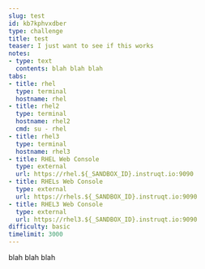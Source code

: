 ```yaml
---
slug: test
id: kb7kphvxdber
type: challenge
title: test
teaser: I just want to see if this works
notes:
- type: text
  contents: blah blah blah
tabs:
- title: rhel
  type: terminal
  hostname: rhel
- title: rhel2
  type: terminal
  hostname: rhel2
  cmd: su - rhel
- title: rhel3
  type: terminal
  hostname: rhel3
- title: RHEL Web Console
  type: external
  url: https://rhel.${_SANDBOX_ID}.instruqt.io:9090
- title: RHELs Web Console
  type: external
  url: https://rhels.${_SANDBOX_ID}.instruqt.io:9090
- title: RHEL3 Web Console
  type: external
  url: https://rhel3.${_SANDBOX_ID}.instruqt.io:9090
difficulty: basic
timelimit: 3000
---
```

blah blah blah